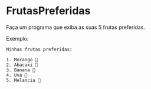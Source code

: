 # FrutasPreferidas
Faça um programa que exiba as suas 5 frutas preferidas.

Exemplo:

```
Minhas frutas preferidas:

1. Morango 🍓
2. Abacaxi 🍍
3. Banana 🍌
4. Uva 🍇
5. Melancia 🍉
```
